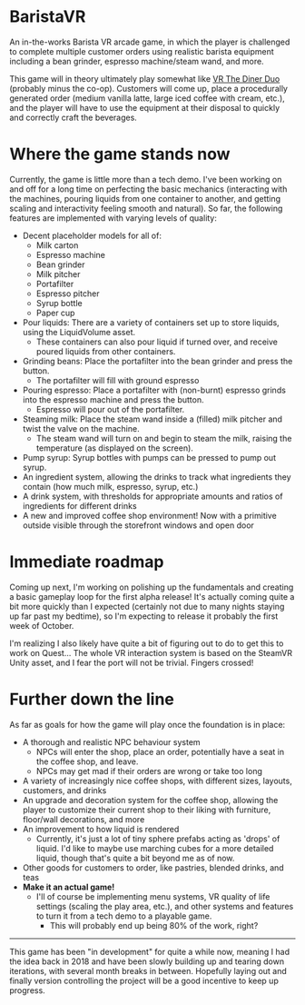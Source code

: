 # BaristaVR
An in-the-works Barista VR arcade game, in which the player is challenged to complete multiple customer orders using realistic barista equipment including a bean grinder, espresso machine/steam wand, and more.

This game will in theory ultimately play somewhat like <a href="https://store.steampowered.com/app/530120/VR_The_Diner_Duo/">VR The Diner Duo</a> (probably minus the co-op). Customers will come up, place a procedurally generated order (medium vanilla latte, large iced coffee with cream, etc.), and the player will have to use the equipment at their disposal to quickly and correctly craft the beverages. 

# Where the game stands now
Currently, the game is little more than a tech demo. I've been working on and off for a long time on perfecting the basic mechanics (interacting with the machines, pouring liquids from one container to another, and getting scaling and interactivity feeling smooth and natural). So far, the following features are implemented with varying levels of quality:

- Decent placeholder models for all of:
  - Milk carton
  - Espresso machine
  - Bean grinder
  - Milk pitcher
  - Portafilter
  - Espresso pitcher
  - Syrup bottle
  - Paper cup
- Pour liquids: There are a variety of containers set up to store liquids, using the LiquidVolume asset.
    - These containers can also pour liquid if turned over, and receive poured liquids from other containers.
- Grinding beans: Place the portafilter into the bean grinder and press the button. 
    - The portafilter will fill with ground espresso
- Pouring espresso: Place a portafilter with (non-burnt) espresso grinds into the espresso machine and press the button. 
    - Espresso will pour out of the portafilter.
- Steaming milk: Place the steam wand inside a (filled) milk pitcher and twist the valve on the machine. 
    - The steam wand will turn on and begin to steam the milk, raising the temperature (as displayed on the screen).
- Pump syrup: Syrup bottles with pumps can be pressed to pump out syrup.
- An ingredient system, allowing the drinks to track what ingredients they contain (how much milk, espresso, syrup, etc.)
- A drink system, with thresholds for appropriate amounts and ratios of ingredients for different drinks
- A new and improved coffee shop environment! Now with a primitive outside visible through the storefront windows and open door

# Immediate roadmap

Coming up next, I'm working on polishing up the fundamentals and creating a basic gameplay loop for the first alpha release! It's actually coming quite a bit more quickly than I expected (certainly not due to many nights staying up far past my bedtime), so I'm expecting to release it probably the first week of October.

I'm realizing I also likely have quite a bit of figuring out to do to get this to work on Quest... The whole VR interaction system is based on the SteamVR Unity asset, and I fear the port will not be trivial. Fingers crossed!

# Further down the line
As far as goals for how the game will play once the foundation is in place:

- A thorough and realistic NPC behaviour system
    - NPCs will enter the shop, place an order, potentially have a seat in the coffee shop, and leave.
    - NPCs may get mad if their orders are wrong or take too long
- A variety of increasingly nice coffee shops, with different sizes, layouts, customers, and drinks
- An upgrade and decoration system for the coffee shop, allowing the player to customize their current shop to their liking with furniture, floor/wall decorations, and more
- An improvement to how liquid is rendered
    - Currently, it's just a lot of tiny sphere prefabs acting as 'drops' of liquid. I'd like to maybe use marching cubes for a more detailed liquid, though that's quite a bit beyond me as of now.
- Other goods for customers to order, like pastries, blended drinks, and teas
- **Make it an actual game!**
    - I'll of course be implementing menu systems, VR quality of life settings (scaling the play area, etc.), and other systems and features to turn it from a tech demo to a playable game.
        - This will probably end up being 80% of the work, right?

---

This game has been "in development" for quite a while now, meaning I had the idea back in 2018 and have been slowly building up and tearing down iterations, with several month breaks in between. Hopefully laying out and finally version controlling the project will be a good incentive to keep up progress.
